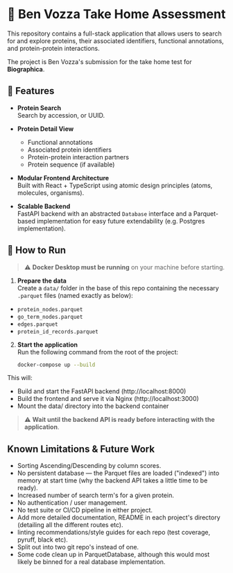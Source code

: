 # 🧬 Ben Vozza Take Home Assessment

This repository contains a full-stack application that allows users to search for and explore proteins, their associated identifiers, functional annotations, and protein-protein interactions. 

The project is Ben Vozza's submission for the take home test for **Biographica**.

## 🚀 Features

- **Protein Search**  
  Search by accession, or UUID.

- **Protein Detail View**  
  - Functional annotations  
  - Associated protein identifiers  
  - Protein-protein interaction partners  
  - Protein sequence (if available)

- **Modular Frontend Architecture**  
  Built with React + TypeScript using atomic design principles (atoms, molecules, organisms).

- **Scalable Backend**  
  FastAPI backend with an abstracted `Database` interface and a Parquet-based implementation for easy future extendability (e.g. Postgres implementation).


## 🐳 How to Run

> ⚠️ **Docker Desktop must be running** on your machine before starting.

1. **Prepare the data**  
  Create a `data/` folder in the base of this repo containing the necessary `.parquet` files (named exactly as below):
  - `protein_nodes.parquet`
  - `go_term_nodes.parquet`
  - `edges.parquet`
  - `protein_id_records.parquet`

2. **Start the application**  
   Run the following command from the root of the project:

   ```bash
   docker-compose up --build
   ```

This will:
- Build and start the FastAPI backend (http://localhost:8000)
- Build the frontend and serve it via Nginx (http://localhost:3000)
- Mount the data/ directory into the backend container

> ⚠️ **Wait until the backend API is ready before interacting with the application**.


##  Known Limitations & Future Work
- Sorting Ascending/Descending by column scores.
- No persistent database — the Parquet files are loaded ("indexed") into memory at start time (why the backend API takes a little time to be ready).
- Increased number of search term's for a given protein.
- No authentication / user management.
- No test suite or CI/CD pipeline in either project.
- Add more detailed documentation, README in each project's directory (detailing all the different routes etc). 
- linting recommendations/style guides for each repo (test coverage, pyruff, black etc).
- Split out into two git repo's instead of one.
- Some code clean up in ParquetDatabase, although this would most likely be binned for a real database implementation.

